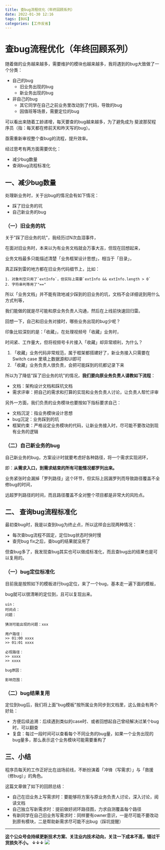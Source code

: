 ```yaml
---
title: 查bug流程优化（年终回顾系列）
date: 2022-01-30 12:16
tags: [BUG]
categories: [工作反省]
---
```



# 查bug流程优化（年终回顾系列）

随着做的业务越来越多，需要维护的模块也越来越多，我将遇到的bug大致做了一个分类：

- 自己的bug
	- 旧业务出现的bug
	- 新业务出现的bug
- 非自己的bug
	- 其它同学在自己之前业务里改动到了代码，导致的bug
	- 因值班等场景，需要定位的bug

可以看出来随着工龄递增，每天要查的bug越来越多，为了避免成为 斐波那契程序员（指：每天都在修前天和昨天写的bug）。

亟需重新审视整个查bug的流程，提升效率。

经过思考有两方面需要优化：

- 减少bug数量
- 查询bug流程标准化

## 一、减少bug数量

处理新业务时，关于出bug的情况会有如下情况：

- 踩了旧业务的坑
- 自己新业务的bug

### （一）旧业务的坑

关于"踩了旧业务的坑"，我经历过N次血泪事件，

在面对旧业务时，本来以为有业务文档就会万事大吉，但现在回想起来，

业务文档最多只能描述清楚「业务框架设计思想」，相当于「目录」，

真正踩到雷的地方都在旧业务代码细节上，比如：

```
1. 对象判空只用了`extInfo`，但实际上需要`extInfo && extInfo.length > 0`
2. 字符串判等用了"=="
```

所以「业务文档」并不能有效地减少踩到的旧业务的坑，文档不会详细说到用什么方式判等，

我们能做的就是尽可能和原业务负责人沟通，然后在上线前快速回归雷。

回想一下，自己和旧业务对接时，哪些业务出现的bug少呢？

印象比较深刻的是：「收藏」，在处理视频号「收藏」业务时，

时间紧、工作量大，但将视频号卡片接入「收藏」却异常顺利，为什么？

1. 「收藏」业务代码非常规范，属于框架都搭建好了，新业务接入只需要在 Switch case 里填上数据源和UI即可
2. 「收藏」业务负责人很负责，会把可能踩到的坑都记录下来

所以为了降低"踩了旧业务的坑"的情况，**我们要向原业务负责人请教如下流程**：

- 文档：架构设计文档和踩坑文档
- 需求评审：把自己的需求和打算的实现和业务负责人讨论，让负责人帮忙评审

另外一方面，我们负责的业务模块也要按如下指标要求自己：

- 文档沉淀：指业务模块设计思想
- bug沉淀：业务踩到的坑
- 框架约束：严格设定业务模块的代码，让新业务接入时，尽可能不要改动到现有业务的逻辑

### （二）自己新业务的bug

自己新业务的bug，方案设计时就要考虑好各种路径，将一个需求实现闭环，

即：**从需求入口，到需求结束的所有可能情况都罗列出来。**

业务紧张时会漏掉「罗列路径」这个环节，但实际上因漏罗列而导致路径覆盖不全修bug的时间，

远超罗列路径的时间，而且路径覆盖不全对整个项目都是非常大的风险点。

## 二、 查询bug流程标准化

最初查bug时，我是以查到bug为终止点，所以这样会出现两种情况：

- 每次查bug流程不固定，定位bug状态时快时慢
- 查完bug fix之后，查bug的结果就没用了

但查bug多了，我发现查bug其实也可以做成标准化，而且查bug出的结果也是可以复用的。

### （一）bug定位标准化

目前我是按照如下的模板进行bug定位，来了一个bug，基本走一遍下面的模板，

bug就可以很清晰的定位到，且可以复现出来。

```
uin：
时间点：
问题：

猜测可能出现的问题：xxx

用户路径：
>> 01:00 xxxx
>> 01:01 xxxx

必现路径：
>> xxxx
>> xxxx

bug原因：

影响范围：

```

### （二）bug结果复用

定位到bug后，我们将上面"bug模板"按所属业务同步到文档里，这么做会有两个好处：

- 方便后续追溯：后续遇到类似的case时、或者回想起自己曾经解决过某个bug时，可以翻查
- 复盘：每过一段时间可以查看每个不同业务的bug量，如果一个业务出现的bug量多，那么表示这个业务模块可能需要重构了

## 三、小结

程序员每天的工作正好比在战场前线，不断扮演着「冲锋（写需求）」与「救援（修bug）」的角色。

这篇文章做了如下的回顾总结：

- 自己在旧业务上写需求时：要能够将方案与原业务负责人讨论，深入讨论，阅读文档
- 自己独立写新需求时：提前做好闭环路径图，力求自测覆盖每个路径
- 有新同学在自己旧业务写需求时：同样要有owner意识，一是尽可能不要改动到原有模块，二是帮助新需求尽可能不出bug（踩坑提醒）

------
**这个公众号会持续更新技术方案、关注业内技术动向，关注一下成本不高，错过干货损失不小。
↓↓↓**
![](https://tva1.sinaimg.cn/large/e6c9d24egy1gzzmv1p67mj21bi0hcwgh.jpg)